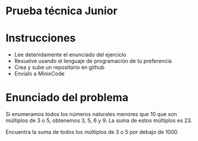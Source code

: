 # Prueba técnica Junior 

# Instrucciones

* Lee detenidamente el enunciado del ejercicio
* Resuelve usando el lenguaje de programación de tu preferencia
* Crea y sube un repositorio en github 
* Envíalo a MinixCode

# Enunciado del problema

Si enumeramos todos los números naturales menores que 10 que son múltiplos de 3 o 5, obtenemos 3, 5, 6 y 9. La suma de estos múltiplos es 23.

Encuentra la suma de todos los múltiplos de 3 o 5 por debajo de 1000.